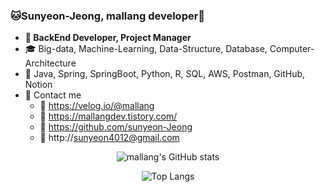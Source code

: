 ### 🐱Sunyeon-Jeong, mallang developer🐰
- **🎀 BackEnd Developer, Project Manager**
- 🎓 Big-data, Machine-Learning, Data-Structure, Database, Computer-Architecture
- 🌈 Java, Spring, SpringBoot, Python, R, SQL, AWS, Postman, GitHub, Notion
- 💌 Contact me
  - 📎 https://velog.io/@mallang
  - 📎 https://mallangdev.tistory.com/
  - 📎 https://github.com/sunyeon-Jeong
  - 📎 http://sunyeon4012@gmail.com﻿

<div align="center">

![mallang's GitHub stats](https://github-readme-stats.vercel.app/api?username=sunyeon-Jeong&show_icons=true&count_private=true&theme=omni)

![Top Langs](https://github-readme-stats.vercel.app/api/top-langs/?username=sunyeon-Jeong&layout=compact&theme=omni)
</div>
